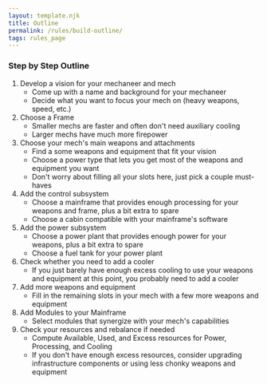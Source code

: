 ```yaml
---
layout: template.njk
title: Outline
permalink: /rules/build-outline/
tags: rules_page
---
```

### Step by Step Outline

1. Develop a vision for your mechaneer and mech
    - Come up with a name and background for your mechaneer
    - Decide what you want to focus your mech on (heavy weapons, speed, etc.)
2. Choose a Frame
    - Smaller mechs are faster and often don't need auxiliary cooling
    - Larger mechs have much more firepower
3. Choose your mech's main weapons and attachments
    - Find a some weapons and equipment that fit your vision
    - Choose a power type that lets you get most of the weapons and equipment you want
    - Don't worry about filling all your slots here, just pick a couple must-haves
4. Add the control subsystem
    - Choose a mainframe that provides enough processing for your weapons and frame, plus a bit extra to spare
    - Choose a cabin compatible with your mainframe's software
5. Add the power subsystem
    - Choose a power plant that provides enough power for your weapons, plus a bit extra to spare
    - Choose a fuel tank for your power plant
6. Check whether you need to add a cooler
    - If you just barely have enough excess cooling to use your weapons and equipment at this point, you probably need to add a cooler
7. Add more weapons and equipment
    - Fill in the remaining slots in your mech with a few more weapons and equipment
8. Add Modules to your Mainframe
    - Select modules that synergize with your mech's capabilities
8. Check your resources and rebalance if needed
    - Compute Available, Used, and Excess resources for Power, Processing, and Cooling
    - If you don't have enough excess resources, consider upgrading infrastructure components or using less chonky weapons and equipment